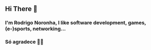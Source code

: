 ## Hi There 👋

### I'm Rodrigo Noronha, I like software development, games, (e-)sports, networking...
### Só agradece 🙏🏻

